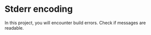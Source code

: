 # Stderr encoding 

In this project, you will encounter build errors. Check if messages are readable.